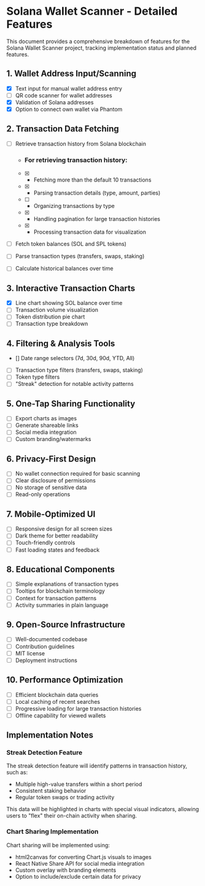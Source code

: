  # Solana Wallet Scanner - Detailed Features

This document provides a comprehensive breakdown of features for the Solana Wallet Scanner project, tracking implementation status and planned features.

## 1. Wallet Address Input/Scanning
- [x] Text input for manual wallet address entry
- [ ] QR code scanner for wallet addresses
- [x] Validation of Solana addresses
- [x] Option to connect own wallet via Phantom

## 2. Transaction Data Fetching
- [ ] Retrieve transaction history from Solana blockchain
    - ### **For retrieving transaction history:** 

    - [x] - Fetching more than the default 10 transactions
    - [x] - Parsing transaction details (type, amount, parties)
    - [ ] - Organizing transactions by type
    - [x] - Handling pagination for large transaction histories
    - [x] - Processing transaction data for visualization


- [ ] Fetch token balances (SOL and SPL tokens)
- [ ] Parse transaction types (transfers, swaps, staking)
- [ ] Calculate historical balances over time

## 3. Interactive Transaction Charts
- [x] Line chart showing SOL balance over time
- [ ] Transaction volume visualization
- [ ] Token distribution pie chart
- [ ] Transaction type breakdown

## 4. Filtering & Analysis Tools
- [] Date range selectors (7d, 30d, 90d, YTD, All)
- [ ] Transaction type filters (transfers, swaps, staking)
- [ ] Token type filters
- [ ] "Streak" detection for notable activity patterns

## 5. One-Tap Sharing Functionality
- [ ] Export charts as images
- [ ] Generate shareable links
- [ ] Social media integration
- [ ] Custom branding/watermarks

## 6. Privacy-First Design
- [ ] No wallet connection required for basic scanning
- [ ] Clear disclosure of permissions
- [ ] No storage of sensitive data
- [ ] Read-only operations

## 7. Mobile-Optimized UI
- [ ] Responsive design for all screen sizes
- [ ] Dark theme for better readability
- [ ] Touch-friendly controls
- [ ] Fast loading states and feedback

## 8. Educational Components
- [ ] Simple explanations of transaction types
- [ ] Tooltips for blockchain terminology
- [ ] Context for transaction patterns
- [ ] Activity summaries in plain language

## 9. Open-Source Infrastructure
- [ ] Well-documented codebase
- [ ] Contribution guidelines
- [ ] MIT license
- [ ] Deployment instructions

## 10. Performance Optimization
- [ ] Efficient blockchain data queries
- [ ] Local caching of recent searches
- [ ] Progressive loading for large transaction histories
- [ ] Offline capability for viewed wallets

## Implementation Notes

### Streak Detection Feature
The streak detection feature will identify patterns in transaction history, such as:
- Multiple high-value transfers within a short period
- Consistent staking behavior
- Regular token swaps or trading activity

This data will be highlighted in charts with special visual indicators, allowing users to "flex" their on-chain activity when sharing.

### Chart Sharing Implementation
Chart sharing will be implemented using:
- html2canvas for converting Chart.js visuals to images
- React Native Share API for social media integration
- Custom overlay with branding elements
- Option to include/exclude certain data for privacy